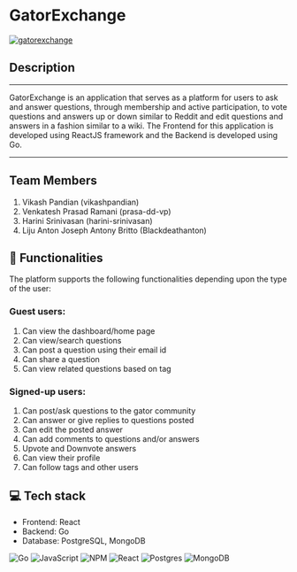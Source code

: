 # GatorExchange

[![gatorexchange](https://github.com/Blackdeathanton/gatorexchange/actions/workflows/main.yml/badge.svg)](https://github.com/Blackdeathanton/gatorexchange/actions/workflows/main.yml)

## Description
---
GatorExchange is an application that serves as a platform for users to ask and answer questions, through membership and active participation, to vote questions and answers up or down similar to Reddit and edit questions and answers in a fashion similar to a wiki. 
The Frontend for this application is developed using ReactJS framework and the Backend is developed using Go. 

---

## Team Members
1. Vikash Pandian (vikashpandian)
2. Venkatesh Prasad Ramani (prasa-dd-vp)
3. Harini Srinivasan (harini-srinivasan)
4. Liju Anton Joseph Antony Britto (Blackdeathanton)

## 🚀 Functionalities

The platform supports the following functionalities depending upon the type of the user:
### Guest users:
1. Can view the dashboard/home page
2. Can view/search questions
3. Can post a question using their email id
4. Can share a question
5. Can view related questions based on tag

### Signed-up users:
1. Can post/ask questions to the gator community
2. Can answer or give replies to questions posted
3. Can edit the posted answer
4. Can add comments to questions and/or answers
5. Upvote and Downvote answers
6. Can view their profile 
7. Can follow tags and other users


## 💻 Tech stack
* Frontend: React
* Backend: Go
* Database: PostgreSQL, MongoDB

![Go](https://img.shields.io/badge/go-%2300ADD8.svg?style=for-the-badge&logo=go&logoColor=white)
![JavaScript](https://img.shields.io/badge/javascript-%23323330.svg?style=for-the-badge&logo=javascript&logoColor=%23F7DF1E)
![NPM](https://img.shields.io/badge/NPM-%23000000.svg?style=for-the-badge&logo=npm&logoColor=white)
![React](https://img.shields.io/badge/react-%2320232a.svg?style=for-the-badge&logo=react&logoColor=%2361DAFB)
![Postgres](https://img.shields.io/badge/postgres-%23316192.svg?style=for-the-badge&logo=postgresql&logoColor=white)
![MongoDB](https://img.shields.io/badge/MongoDB-%234ea94b.svg?style=for-the-badge&logo=mongodb&logoColor=white)




